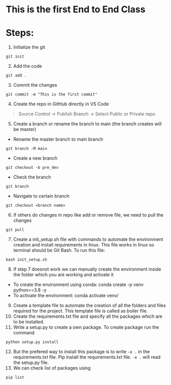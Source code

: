 # This is the first End to End Class
# Steps:
1) Initialize the git
```
git init
```
2) Add the code
```
git add .
```
3) Commit the changes
```
git commit -m "This is the first commit"
```
4) Create the repo in GitHub directly in VS Code 
> Source Control -> Publish Branch -> Select Public or Private repo
5) Create a branch or rename the branch to main (the branch creates will be master)
* Rename the master branch to main branch
```
git branch -M main
```
* Create a new branch
```
git checkout -b pre_dev
```
* Check the branch
```
git branch
```
* Navigate to certain branch
```
git checkout <branch name>
```
6) If others do changes in repo like add or remove file, we need to pull the changes
```
git pull
```
7) Create a init_setup.sh file with commands to automate the environment creation and install requirements in linux. This file works in linux so terminal should be Git Bash. To run this file:
```
bash init_setup.sh
```
8) If step 7 doesnot work we can manually create the environment inside the folder which you are working and activate it
* To create the environment using conda:
conda create -p venv python==3.8 -y
* To activate the environment:
conda activate venv/
9) Create a template file to automate the creation of all the folders and files required for the project. This template file is called as boiler file.
10) Create the requirements.txt file and specify all the packages which are to be installed.
11) Write a setup.py to create a own package. To create package run the command
```
python setup.py install
```
12) But the prefered way to install this package is to write ```-e .``` in the requirements.txt file. Pip install the requirements.txt file. ```-e .``` will read the setup.py file.
12) We can check list of packages using
```
pip list
```